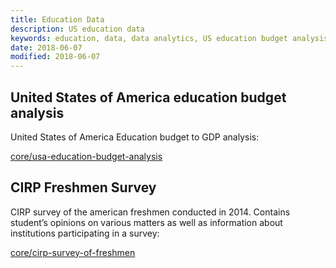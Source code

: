 ```yaml
---
title: Education Data
description: US education data
keywords: education, data, data analytics, US education budget analysis, CIRP freshmen survey
date: 2018-06-07
modified: 2018-06-07
---
```


## United States of America education budget analysis

United States of America Education budget to GDP analysis:

[core/usa-education-budget-analysis](/core/usa-education-budget-analysis)

## CIRP Freshmen Survey

CIRP survey of the american freshmen conducted in 2014. Contains student’s opinions on various matters as well as information about institutions participating in a survey:

[core/cirp-survey-of-freshmen](/core/cirp-survey-of-freshmen)
